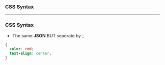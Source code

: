 ### CSS Syntax

--------------------------------------------------------------

### CSS Syntax

* The same **JSON** BUT seperate by `;`

```css
{
  color: red;
  text-align: center;
}
```
